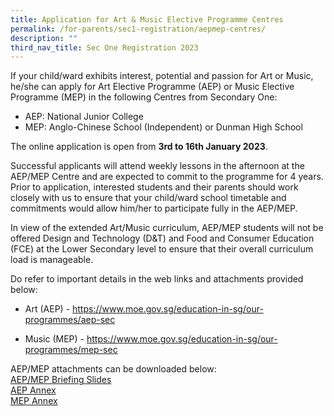 ```yaml
---
title: Application for Art & Music Elective Programme Centres
permalink: /for-parents/sec1-registration/aepmep-centres/
description: ""
third_nav_title: Sec One Registration 2023
---
```

If your child/ward exhibits interest, potential and passion for Art or Music, he/she can apply for Art Elective Programme (AEP) or Music Elective Programme (MEP) in the following Centres from Secondary One:

* AEP: National Junior College
* MEP: Anglo-Chinese School (Independent) or Dunman High School

The online application is open from **3rd to 16th January 2023**.

Successful applicants will attend weekly lessons in the afternoon at the AEP/MEP Centre and are expected to commit to the programme for 4 years. Prior to application, interested students and their parents should work closely with us to ensure that your child/ward school timetable and commitments would allow him/her to participate fully in the AEP/MEP. 

In view of the extended Art/Music curriculum, AEP/MEP students will not be offered Design and Technology (D&T) and Food and Consumer Education (FCE) at the Lower Secondary level to ensure that their overall curriculum load is manageable.

Do refer to important details in the web links and attachments provided below: 

* Art (AEP) - <a href="https://www.moe.gov.sg/education-in-sg/our-programmes/aep-sec" target="_blank" >https://www.moe.gov.sg/education-in-sg/our-programmes/aep-sec</a> 

* Music (MEP) - <a href="https://www.moe.gov.sg/education-in-sg/our-programmes/mep-sec" target="_blank" >https://www.moe.gov.sg/education-in-sg/our-programmes/mep-sec</a>

AEP/MEP attachments can be downloaded below:
<br>[AEP/MEP Briefing Slides](/files/Forparents/s1reg-AEP_MEP_Briefing_Slides.pdf)
<br>[AEP Annex](/files/Forparents/s1reg-2_AEP_Annex.pdf)
<br>[MEP Annex](/files/Forparents/s1reg-3_MEP_Annex.pdf)